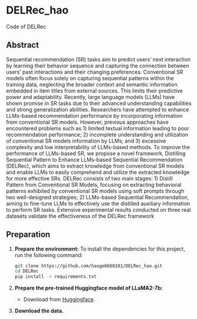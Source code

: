 # DELRec_hao
Code of DELRec

## Abstract
Sequential recommendation (SR) tasks aim to predict users’ next interaction by learning their behavior sequence  and capturing the connection between users’ past interactions  and their changing preferences. Conventional SR models often  focus solely on capturing sequential patterns within the training  data, neglecting the broader context and semantic information  embedded in item titles from external sources. This limits  their predictive power and adaptability. Recently, large language  models (LLMs) have shown promise in SR tasks due to their  advanced understanding capabilities and strong generalization  abilities. Researchers have attempted to enhance LLMs-based  recommendation performance by incorporating information from  conventional SR models. However, previous approaches have encountered problems such as 1) limited textual information leading  to poor recommendation performance; 2) incomplete understanding and utilization of conventional SR models information by LLMs; and 3) excessive complexity and low interpretability of LLMs-based methods. To improve the performance of LLMs-based SR, we propose  a novel framework, Distilling Sequential Pattern to Enhance LLMs-based Sequential Recommendation (DELRec), which aims  to extract knowledge from conventional SR models and enable LLMs to easily comprehend and utilize the extracted knowledge  for more effective SRs. DELRec consists of two main stages: 1) Distill Pattern from Conventional SR Models, focusing on  extracting behavioral patterns exhibited by conventional SR  models using soft prompts through two well-designed strategies; 2) LLMs-based Sequential Recommendation, aiming to fine-tune LLMs to effectively use the distilled auxiliary information to  perform SR tasks. Extensive experimental results conducted  on three real datasets validate the effectiveness of the DELRec framework
 

## Preparation
1. **Prepare the environment:**
   To install the dependencies for this project, run the following command:
    ```bash
    git clone https://github.com/haoge6660101/DELRec_hao.git
    cd DELRec
    pip install -r requirements.txt
    ```

2. **Prepare the pre-trained Huggingface model of LLaMA2-7b:**
    - Download from [Huggingface](https://huggingface.co/google/flan-t5-xxl).

3. **Download the data.**
